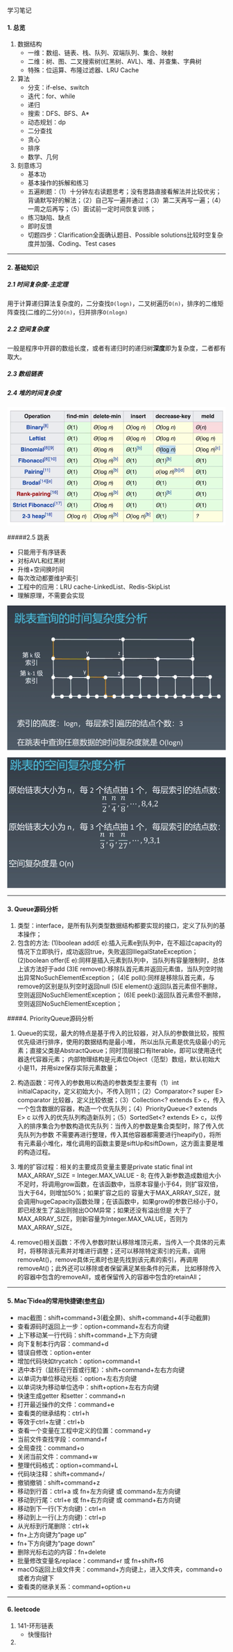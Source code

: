 学习笔记

#### 1. 总览

1. 数据结构
   - 一维：数组、链表、栈、队列、双端队列、集合、映射
   - 二维：树、图、二叉搜索树(红黑树、AVL)、堆、并查集、字典树
   - 特殊：位运算、布隆过滤器、LRU Cache
2. 算法
   - 分支：if-else、switch
   - 迭代：for、while
   - 递归
   - 搜索：DFS、BFS、A*
   - 动态规划：dp
   - 二分查找
   - 贪心 
   - 排序
   - 数学、几何
3. 刻意练习
   - 基本功
   - 基本操作的拆解和练习
   - 五遍刷题：（1）十分钟左右读题思考；没有思路直接看解法并比较优劣；背诵默写好的解法；（2）自己写一遍并通过；（3）第二天再写一遍；（4）一周之后再写；（5）面试前一定时间恢复训练；
   - 练习缺陷、缺点
   - 即时反馈
   - 切题四步：Clarification全面确认题目、Possible solutions比较时空复杂度并加强、Coding、Test cases

---

#### 2. 基础知识

##### 2.1 时间复杂度-主定理

用于计算递归算法复杂度的，二分查找`O(logn)`，二叉树遍历`O(n)`，排序的二维矩阵查找(二维的二分)`O(n)`，归并排序`O(nlogn)`

##### 2.2 空间复杂度

一般是程序中开辟的数组长度，或者有递归时的递归树**深度**即为复杂度，二者都有取大。

##### 2.3 数组链表

##### 2.4 堆的时间复杂度

![堆的时间复杂度](image/heaptime.png)

#####2.5 跳表

- 只能用于有序链表
- 对标AVL和红黑树
- 升维+空间换时间
- 每次改动都要维护索引
- 工程中的应用：LRU cache-LinkedList、Redis-SkipList
- 理解原理，不需要会实现

![skiplist](image/skiplisttime.png)

![space](image/skiplistspace.png)

---

#### 3. Queue源码分析

1. 类型：interface，是所有队列类型数据结构都要实现的接口，定义了队列的基本操作；
2. 包含的方法:
(1)boolean add(E e):插入元素e到队列中，在不超过capacity的情况下立即执行，成功返回true，失败返回IllegalStateException；
(2)boolean offer(E e):同样是插入元素到队列中，当队列有容量限制时，总体上该方法好于add
(3)E remove():移除队首元素并返回元素值，当队列空时抛出异常NoSuchElementException；
(4)E poll():同样是移除队首元素，与remove的区别是队列空时返回null
(5)E element():返回队首元素但不删除，空则返回NoSuchElementException；
(6)E peek():返回队首元素但不删除，空则返回NoSuchElementException；

####4. PriorityQueue源码分析

1. Queue的实现，最大的特点是基于传入的比较器，对入队的参数做比较，按照优先级进行排序，使用的数据结构是最小堆，
  所以出队元素是优先级最小的元素；直接父类是AbstractQueue；同时顶层接口有Iterable，即可以使用迭代器迭代容器元素；
  内部物理结构是元素位Object（范型）数组，默认初始大小是11，并用size保存实际元素数量；

2. 构造函数：可传入的参数用以构造的参数类型主要有（1）int initialCapacity，定义初始大小，不传入则11；（2）Comparator<? super E> comparator
  比较器，定义比较依据；（3）Collection<? extends E> c，传入一个包含数据的容器，构造一个优先队列；（4）PriorityQueue<? extends E> c
  以传入的优先队列构造新队列；（5）SortedSet<? extends E> c，以传入的排序集合为参数构造优先队列：当传入的参数是集合类型时，除了传入优先队列为参数
  不需要再进行整理，传入其他容器都需要进行heapify()，将所有元素最小堆化，堆化调用的函数主要是siftUp和siftDown，这方面主要是堆的构造过程。

3. 堆的扩容过程：相关的主要成员变量主要是private static final int MAX_ARRAY_SIZE = Integer.MAX_VALUE - 8;
  在传入新参数造成数组大小不足时，将调用grow函数，在该函数中，当原本容量小于64，则扩容双倍，当大于64，则增加50%；如果扩容之后的
  容量大于MAX_ARRAY_SIZE，就会调用hugeCapacity函数处理；在该函数中，如果grow的参数已经小于0，即已经发生了溢出则抛出OOM异常；如果还没有溢出但是
  大于了MAX_ARRAY_SIZE，则新容量为Integer.MAX_VALUE，否则为MAX_ARRAY_SIZE。

4. remove()相关函数：不传入参数时默认移除堆顶元素，当传入一个具体的元素时，将移除该元素并对堆进行调整；还可以移除特定索引的元素，调用
  removeAt()，remove具体元素时也是先找到该元素的索引，再调用removeAt()；此外还可以移除或者保留满足某些条件的元素，
  比如移除传入的容器中包含的removeAll，或者保留传入的容器中包含的retainAll；

  

---



#### 5. Mac下idea的常用快捷键([参考自](https://www.jianshu.com/p/ec0b5d468eea))

- mac截图：shift+command+3(截全屏)、shift+command+4(手动截屏)
- 查看源码时返回上一步：option+command+左右方向键
- 上下移动某一行代码：shift+command+上下方向键
- 向下复制本行内容：command+d
- 错误自修改：option+enter
- 增加代码块如trycatch：option+command+t
- 选中本行（鼠标在行首或行尾）：shift+command+左右方向键
- 以单词为单位移动光标：option+左右方向键
- 以单词块为移动单位选中：shift+option+左右方向键
- 快速生成getter 和setter：command+n
- 打开最近操作的文件：command+e
- 查看类的继承结构：ctrl+h
- 等效于ctrl+左键：ctrl+b
- 查看一个变量在工程中定义的位置：command+y
- 当前文件查找字段：command+f
- 全局查找：command+o
- 关闭当前文件：command+w
- 整理代码格式：option+command+L
- 代码块注释：shift+command+/
- 撤销撤销：shift+command+z
- 移动到行首：ctrl+a 或 fn+左方向键 或 command+左方向键
- 移动到行尾：ctrl+e 或 fn+右方向键 或 command+右方向键
- 移动到下一行(下方向键)：ctrl+n
- 移动到上一行(上方向键)：ctrl+p
- 从光标到行尾删除：ctrl+k
- fn+上方向键为“page up”
- fn+下方向键为“page down”
- 删除光标右边的内容：fn+delete
- 批量修改变量名replace：command+r 或 fn+shift+f6
- macOS返回上级文件夹：command+方向键上，进入文件夹，command+o或者方向键下
- 查看类的继承关系：command+option+u



---

#### 6. leetcode

1. 141-环形链表
   - 快慢指针
2. 